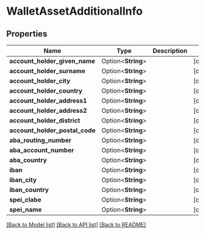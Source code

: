 # WalletAssetAdditionalInfo

## Properties

Name | Type | Description | Notes
------------ | ------------- | ------------- | -------------
**account_holder_given_name** | Option<**String**> |  | [optional]
**account_holder_surname** | Option<**String**> |  | [optional]
**account_holder_city** | Option<**String**> |  | [optional]
**account_holder_country** | Option<**String**> |  | [optional]
**account_holder_address1** | Option<**String**> |  | [optional]
**account_holder_address2** | Option<**String**> |  | [optional]
**account_holder_district** | Option<**String**> |  | [optional]
**account_holder_postal_code** | Option<**String**> |  | [optional]
**aba_routing_number** | Option<**String**> |  | [optional]
**aba_account_number** | Option<**String**> |  | [optional]
**aba_country** | Option<**String**> |  | [optional]
**iban** | Option<**String**> |  | [optional]
**iban_city** | Option<**String**> |  | [optional]
**iban_country** | Option<**String**> |  | [optional]
**spei_clabe** | Option<**String**> |  | [optional]
**spei_name** | Option<**String**> |  | [optional]

[[Back to Model list]](../README.md#documentation-for-models) [[Back to API list]](../README.md#documentation-for-api-endpoints) [[Back to README]](../README.md)


